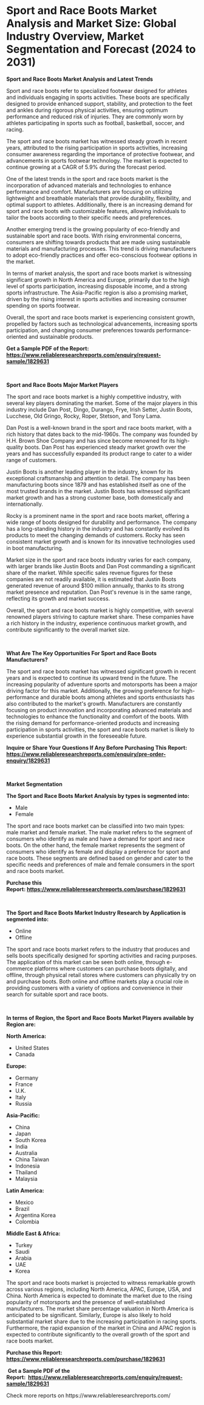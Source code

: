 <p><h1>Sport and Race Boots Market Analysis and Market Size: Global Industry Overview, Market Segmentation and Forecast (2024 to 2031)</h1></p><p><strong>Sport and Race Boots Market Analysis and Latest Trends</strong></p>
<p><p>Sport and race boots refer to specialized footwear designed for athletes and individuals engaging in sports activities. These boots are specifically designed to provide enhanced support, stability, and protection to the feet and ankles during rigorous physical activities, ensuring optimum performance and reduced risk of injuries. They are commonly worn by athletes participating in sports such as football, basketball, soccer, and racing.</p><p>The sport and race boots market has witnessed steady growth in recent years, attributed to the rising participation in sports activities, increasing consumer awareness regarding the importance of protective footwear, and advancements in sports footwear technology. The market is expected to continue growing at a CAGR of 5.9% during the forecast period.</p><p>One of the latest trends in the sport and race boots market is the incorporation of advanced materials and technologies to enhance performance and comfort. Manufacturers are focusing on utilizing lightweight and breathable materials that provide durability, flexibility, and optimal support to athletes. Additionally, there is an increasing demand for sport and race boots with customizable features, allowing individuals to tailor the boots according to their specific needs and preferences.</p><p>Another emerging trend is the growing popularity of eco-friendly and sustainable sport and race boots. With rising environmental concerns, consumers are shifting towards products that are made using sustainable materials and manufacturing processes. This trend is driving manufacturers to adopt eco-friendly practices and offer eco-conscious footwear options in the market.</p><p>In terms of market analysis, the sport and race boots market is witnessing significant growth in North America and Europe, primarily due to the high level of sports participation, increasing disposable income, and a strong sports infrastructure. The Asia-Pacific region is also a promising market, driven by the rising interest in sports activities and increasing consumer spending on sports footwear.</p><p>Overall, the sport and race boots market is experiencing consistent growth, propelled by factors such as technological advancements, increasing sports participation, and changing consumer preferences towards performance-oriented and sustainable products.</p></p>
<p><strong>Get a Sample PDF of the Report:&nbsp; <a href="https://www.reliableresearchreports.com/enquiry/request-sample/1829631">https://www.reliableresearchreports.com/enquiry/request-sample/1829631</a></strong></p>
<p>&nbsp;</p>
<p><strong>Sport and Race Boots Major Market Players</strong></p>
<p><p>The sport and race boots market is a highly competitive industry, with several key players dominating the market. Some of the major players in this industry include Dan Post, Dingo, Durango, Frye, Irish Setter, Justin Boots, Lucchese, Old Gringo, Rocky, Roper, Stetson, and Tony Lama.</p><p>Dan Post is a well-known brand in the sport and race boots market, with a rich history that dates back to the mid-1960s. The company was founded by H.H. Brown Shoe Company and has since become renowned for its high-quality boots. Dan Post has experienced steady market growth over the years and has successfully expanded its product range to cater to a wider range of customers.</p><p>Justin Boots is another leading player in the industry, known for its exceptional craftsmanship and attention to detail. The company has been manufacturing boots since 1879 and has established itself as one of the most trusted brands in the market. Justin Boots has witnessed significant market growth and has a strong customer base, both domestically and internationally.</p><p>Rocky is a prominent name in the sport and race boots market, offering a wide range of boots designed for durability and performance. The company has a long-standing history in the industry and has constantly evolved its products to meet the changing demands of customers. Rocky has seen consistent market growth and is known for its innovative technologies used in boot manufacturing.</p><p>Market size in the sport and race boots industry varies for each company, with larger brands like Justin Boots and Dan Post commanding a significant share of the market. While specific sales revenue figures for these companies are not readily available, it is estimated that Justin Boots generated revenue of around $100 million annually, thanks to its strong market presence and reputation. Dan Post's revenue is in the same range, reflecting its growth and market success.</p><p>Overall, the sport and race boots market is highly competitive, with several renowned players striving to capture market share. These companies have a rich history in the industry, experience continuous market growth, and contribute significantly to the overall market size.</p></p>
<p>&nbsp;</p>
<p><strong>What Are The Key Opportunities For Sport and Race Boots Manufacturers?</strong></p>
<p><p>The sport and race boots market has witnessed significant growth in recent years and is expected to continue its upward trend in the future. The increasing popularity of adventure sports and motorsports has been a major driving factor for this market. Additionally, the growing preference for high-performance and durable boots among athletes and sports enthusiasts has also contributed to the market's growth. Manufacturers are constantly focusing on product innovation and incorporating advanced materials and technologies to enhance the functionality and comfort of the boots. With the rising demand for performance-oriented products and increasing participation in sports activities, the sport and race boots market is likely to experience substantial growth in the foreseeable future.</p></p>
<p><strong>Inquire or Share Your Questions If Any Before Purchasing This Report: <a href="https://www.reliableresearchreports.com/enquiry/pre-order-enquiry/1829631">https://www.reliableresearchreports.com/enquiry/pre-order-enquiry/1829631</a></strong></p>
<p>&nbsp;</p>
<p><strong>Market Segmentation</strong></p>
<p><strong>The Sport and Race Boots Market Analysis by types is segmented into:</strong></p>
<p><ul><li>Male</li><li>Female</li></ul></p>
<p><p>The sport and race boots market can be classified into two main types: male market and female market. The male market refers to the segment of consumers who identify as male and have a demand for sport and race boots. On the other hand, the female market represents the segment of consumers who identify as female and display a preference for sport and race boots. These segments are defined based on gender and cater to the specific needs and preferences of male and female consumers in the sport and race boots market.</p></p>
<p><strong>Purchase this Report:&nbsp;<a href="https://www.reliableresearchreports.com/purchase/1829631">https://www.reliableresearchreports.com/purchase/1829631</a></strong></p>
<p>&nbsp;</p>
<p><strong>The Sport and Race Boots Market Industry Research by Application is segmented into:</strong></p>
<p><ul><li>Online</li><li>Offline</li></ul></p>
<p><p>The sport and race boots market refers to the industry that produces and sells boots specifically designed for sporting activities and racing purposes. The application of this market can be seen both online, through e-commerce platforms where customers can purchase boots digitally, and offline, through physical retail stores where customers can physically try on and purchase boots. Both online and offline markets play a crucial role in providing customers with a variety of options and convenience in their search for suitable sport and race boots.</p></p>
<p>&nbsp;</p>
<p><strong>In terms of Region, the Sport and Race Boots Market Players available by Region are:</strong></p>
<p>
    <p> <strong> North America: </strong>
        <ul>
            <li>United States</li>
            <li>Canada</li>
        </ul>
        </p> 
    <p> <strong> Europe: </strong>
        <ul>
            <li>Germany</li>
            <li>France</li>
            <li>U.K.</li>
            <li>Italy</li>
            <li>Russia</li>
        </ul>
        </p> 
    <p> <strong> Asia-Pacific: </strong>
        <ul>
            <li>China</li>
            <li>Japan</li>
            <li>South Korea</li>
            <li>India</li>
            <li>Australia</li>
            <li>China Taiwan</li>
            <li>Indonesia</li>
            <li>Thailand</li>
            <li>Malaysia</li>
        </ul>
        </p> 
    <p> <strong> Latin America: </strong>
        <ul>
            <li>Mexico</li>
            <li>Brazil</li>
            <li>Argentina Korea</li>
            <li>Colombia</li>
        </ul>
        </p> 
    <p> <strong> Middle East & Africa: </strong>
        <ul>
            <li>Turkey</li>
            <li>Saudi</li>
            <li>Arabia</li>
            <li>UAE</li>
            <li>Korea</li>
        </ul>
    </p>
    </p>
<p><p>The sport and race boots market is projected to witness remarkable growth across various regions, including North America, APAC, Europe, USA, and China. North America is expected to dominate the market due to the rising popularity of motorsports and the presence of well-established manufacturers. The market share percentage valuation in North America is anticipated to be significant. Similarly, Europe is also likely to hold substantial market share due to the increasing participation in racing sports. Furthermore, the rapid expansion of the market in China and APAC region is expected to contribute significantly to the overall growth of the sport and race boots market.</p></p>
<p><strong>Purchase this Report: <a href="https://www.reliableresearchreports.com/purchase/1829631">https://www.reliableresearchreports.com/purchase/1829631</a></strong></p>
<p>&nbsp;<strong>Get a Sample PDF of the Report:&nbsp;&nbsp;<a href="https://www.reliableresearchreports.com/enquiry/request-sample/1829631">https://www.reliableresearchreports.com/enquiry/request-sample/1829631</a></strong></p>
<p><strong></strong></p>
<p>Check more reports on https://www.reliableresearchreports.com/</p>